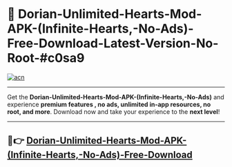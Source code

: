 # 🚀 Dorian-Unlimited-Hearts-Mod-APK-(Infinite-Hearts,-No-Ads)-Free-Download-Latest-Version-No-Root-#c0sa9

[![acn](https://i.imgur.com/BIQs5tu.png)](https://hapymods.com?title=Dorian+Unlimited+Hearts+Mod+APK+(Infinite+Hearts,+No+Ads)&ref=c0sa9)

---

Get the **Dorian-Unlimited-Hearts-Mod-APK-(Infinite-Hearts,-No-Ads)** and experience **premium features , no ads, unlimited in-app resources, no root, and more**. Download now and take your experience to the **next level**!

---

## 🤖👉 [Dorian-Unlimited-Hearts-Mod-APK-(Infinite-Hearts,-No-Ads)-Free-Download](https://hapymods.com?title=Dorian+Unlimited+Hearts+Mod+APK+(Infinite+Hearts,+No+Ads)&ref=c0sa9)